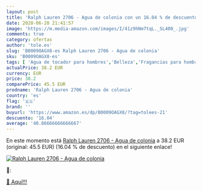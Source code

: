 ```yaml
---
layout: post
title: 'Ralph Lauren 2706 - Agua de colonia con un 16.04 % de descuento'
date: 2020-06-20 21:41:57
image: 'https://m.media-amazon.com/images/I/41z9hNm7tqL._SL400_.jpg'
comments: true
category: ofertas
author: 'tole.es'
slug: 'B0009OAGX8-es Ralph Lauren 2706 - Agua de colonia'
sku: 'B0009OAGX8-es'
tags: [ 'Agua de tocador para hombres','Belleza','Fragancias para hombres','Perfumes y fragancias','Productos para el cuidado de la piel','Sets y juegos para el cuidado de la piel','agua','colonia','de', ]
actualPrice: 38.2 EUR
currency: EUR
price: 38.2
comparePrice: 45.5 EUR
prodname: 'Ralph Lauren 2706 - Agua de colonia'
country: 'es'
flag: '🇪🇸'
brand: ''
buyurl: 'https://www.amazon.es/dp/B0009OAGX8/?tag=tolees-21'
descuento: '16.04'
average: '40.86666666666667'
---
```


En este momento está [Ralph Lauren 2706 - Agua de colonia](https://www.amazon.es/dp/B0009OAGX8/?tag=tolees-21) a 38.2 EUR (original: 45.5 EUR) (16.04 %  de descuento) en el siguiente enlace!

[![Ralph Lauren 2706 - Agua de colonia](https://m.media-amazon.com/images/I/41z9hNm7tqL._SL400_.jpg)](https://www.amazon.es/dp/B0009OAGX8/?tag=tolees-21)

🔎:


[🛒 Aquí!!!](https://www.amazon.es/dp/B0009OAGX8/?tag=tolees-21)
